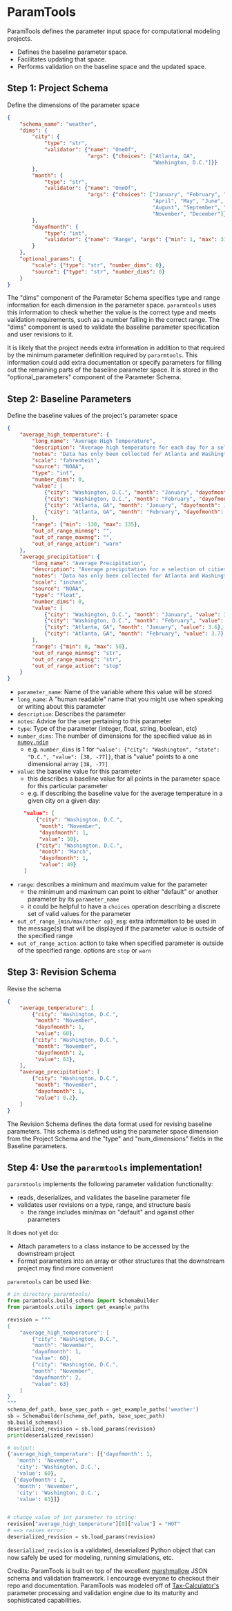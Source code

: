 # ParamTools

ParamTools defines the parameter input space for computational modeling projects.
- Defines the baseline parameter space.
- Facilitates updating that space.
- Performs validation on the baseline space and the updated space.


Step 1: Project Schema
--------------------------------------

Define the dimensions of the parameter space

```json
{
    "schema_name": "weather",
    "dims": {
        "city": {
            "type": "str",
            "validator": {"name": "OneOf",
                          "args": {"choices": ["Atlanta, GA",
                                               "Washington, D.C."]}}
        },
        "month": {
            "type": "str",
            "validator": {"name": "OneOf",
                          "args": {"choices": ["January", "February", "March",
                                               "April", "May", "June", "July",
                                               "August", "September", "October",
                                               "November", "December"]}}
        },
        "dayofmonth": {
            "type": "int",
            "validator": {"name": "Range", "args": {"min": 1, "max": 31}}
        }
    },
    "optional_params": {
        "scale": {"type": "str", "number_dims": 0},
        "source": {"type": "str", "number_dims": 0}
    }
}
```

The "dims" component of the Parameter Schema specifies type and range information for each dimension in the parameter space. `pararmtools` uses this information to check whether the value is the correct type and meets validation requirements, such as a number falling in the correct range. The "dims" component is used to validate the baseline parameter specification and user revisions to it.

It is likely that the project needs extra information in addition to that required by the minimum parameter definition required by `pararmtools`. This information could add extra documentation or specify parameters for filling out the remaining parts of the baseline parameter space. It is stored in the "optional_parameters" component of the Parameter Schema.


Step 2: Baseline Parameters
---------------------------------------------

Define the baseline values of the project's parameter space

```json
{
    "average_high_temperature": {
        "long_name": "Average High Temperature",
        "description": "Average high temperature for each day for a selection of cities",
        "notes": "Data has only been collected for Atlanta and Washington and for only the first of the month.",
        "scale": "fahrenheit",
        "source": "NOAA",
        "type": "int",
        "number_dims": 0,
        "value": [
            {"city": "Washington, D.C.", "month": "January", "dayofmonth": 1, "value": 43},
            {"city": "Washington, D.C.", "month": "February", "dayofmonth": 1, "value": 47},
            {"city": "Atlanta, GA", "month": "January", "dayofmonth": 1, "value": 53},
            {"city": "Atlanta, GA", "month": "February", "dayofmonth": 1, "value": 58},
        ],
        "range": {"min": -130, "max": 135},
        "out_of_range_minmsg": "",
        "out_of_range_maxmsg": "",
        "out_of_range_action": "warn"
    },
    "average_precipitation": {
        "long_name": "Average Precipitation",
        "description": "Average precipitation for a selection of cities by month",
        "notes": "Data has only been collected for Atlanta and Washington",
        "scale": "inches",
        "source": "NOAA",
        "type": "float",
        "number_dims": 0,
        "value": [
            {"city": "Washington, D.C.", "month": "January", "value": 3.1},
            {"city": "Washington, D.C.", "month": "February", "value": 2.6},
            {"city": "Atlanta, GA", "month": "January", "value": 3.6},
            {"city": "Atlanta, GA", "month": "February", "value": 3.7},
        ],
        "range": {"min": 0, "max": 50},
        "out_of_range_minmsg": "str",
        "out_of_range_maxmsg": "str",
        "out_of_range_action": "stop"
    }
}
```

- `parameter_name`: Name of the variable where this value will be stored
- `long_name`: A "human readable" name that you might use when speaking or writing about this parameter
- `description`: Describes the parameter
- `notes`: Advice for the user pertaining to this parameter
- `type`: Type of the parameter (integer, float, string, boolean, etc)
- `number_dims`: The number of dimensions for the specified value as in [`numpy.ndim`][]
  - e.g. `number_dims` is 1 for `"value': {"city": "Washington", "state": "D.C.", "value": [38, -77]}`, that is "value" points to a one dimensional array `[38, -77]`
- `value`: the baseline value for this parameter
  - this describes a baseline value for all points in the parameter space for this particular parameter
  - e.g. if describing the baseline value for the average temperature in a given city on a given day:
  ```json
    "value": [
        {"city": "Washington, D.C.",
         "month": "November",
         "dayofmonth": 1,
         "value": 50},
        {"city": "Washington, D.C.",
         "month": "March",
         "dayofmonth": 1,
         "value": 49}
    ]
  ```
- `range`: describes a minimum and maximum value for the parameter
  - the minimum and maximum can point to either "default" or another parameter by its `parameter_name`
  - it could be helpful to have a `choices` operation describing a discrete set of valid values for the parameter
- `out_of_range_{min/max/other op}_msg`: extra information to be used in the message(s) that will be displayed if the parameter value is outside of the specified range
- `out_of_range_action`: action to take when specified parameter is outside of the specified range. options are `stop` or `warn`


Step 3: Revision Schema
----------------------------

Revise the schema

```json
{
    "average_temperature": [
        {"city": "Washington, D.C.",
         "month": "November",
         "dayofmonth": 1,
         "value": 60},
        {"city": "Washington, D.C.",
         "month": "November",
         "dayofmonth": 2,
         "value": 63},
    ],
    "average_precipitation": [
        {"city": "Washington, D.C.",
         "month": "November",
         "dayofmonth": 1,
         "value": 0.2},
    ]
}
```

The Revision Schema defines the data format used for revising baseline parameters. This schema is defined using the parameter space dimension from the Project Schema and the "type" and "num_dimensions" fields in the Baseline parameters.

Step 4: Use the `pararmtools` implementation!
-------------------------------------------

`pararmtools` implements the following parameter validation functionality:
- reads, deserializes, and validates the baseline parameter file
- validates user revisions on a type, range, and structure basis
  - the range includes min/max on "default" and against other parameters

It does not yet do:
- Attach parameters to a class instance to be accessed by the downstream project
- Format parameters into an array or other structures that the downstream project may find more convenient

`pararmtools` can be used like:

```python
# in directory pararmtools/
from paramtools.build_schema import SchemaBuilder
from paramtools.utils import get_example_paths

revision = """
{
    "average_high_temperature": [
        {"city": "Washington, D.C.",
        "month": "November",
        "dayofmonth": 1,
        "value": 60},
        {"city": "Washington, D.C.",
        "month": "November",
        "dayofmonth": 2,
        "value": 63}
    ]
}
"""
schema_def_path, base_spec_path = get_example_paths('weather')
sb = SchemaBuilder(schema_def_path, base_spec_path)
sb.build_schemas()
deserialized_revision = sb.load_params(revision)
print(deserialized_revision)

# output:
{'average_high_temperature': [{'dayofmonth': 1,
   'month': 'November',
   'city': 'Washington, D.C.',
   'value': 60},
  {'dayofmonth': 2,
   'month': 'November',
   'city': 'Washington, D.C.',
   'value': 63}]}


# change value of int parameter to string:
revision["average_high_temperature"][0]["value"] = "HOT"
# ==> raises error:
deserialized_revision = sb.load_params(revision)
```

`deserialized_revision` is a validated, deserialized Python object that can now safely be used for modeling, running simulations, etc.

Credits: ParamTools is built on top of the excellent [marshmallow][] JSON schema and validation framework. I encourage everyone to checkout their repo and documentation. ParamTools was modeled off of [Tax-Calculator's][] parameter processing and validation engine due to its maturity and sophisticated capabilities.


[`numpy.ndim`]: https://docs.scipy.org/doc/numpy/reference/generated/numpy.ndarray.ndim.html
[marshmallow]: https://marshmallow.readthedocs.io/en/3.0/
[Tax-Calculator's]: https://github.com/open-source-economics/Tax-Calculator